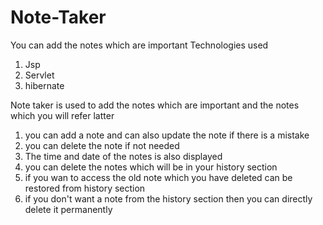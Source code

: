 # Note-Taker
You can add the notes which are important 
Technologies used
1) Jsp
2) Servlet
3) hibernate 

Note taker is used to add the notes which are important and the notes which you will refer latter

1) you can add a note and can also update the note if there is a mistake 
2) you can delete the note if not needed 
3) The time and date of the notes is also displayed 
4) you can delete the notes which will be in your history section
5) if you wan to access the old note which you have deleted can be restored from history section
6) if you don't want a note from the history section then you can directly delete it permanently 
